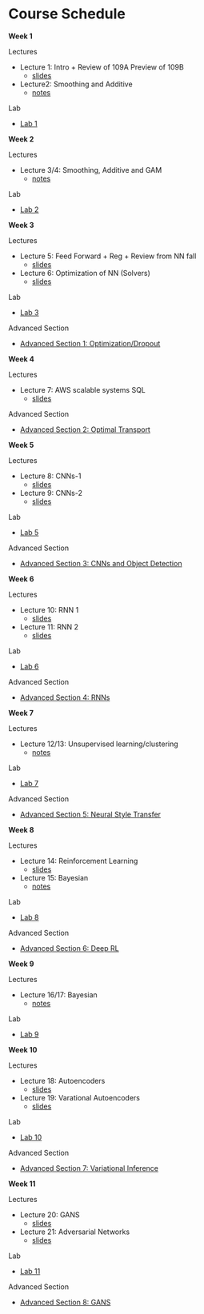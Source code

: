 # Course Schedule

**Week 1**

Lectures
- Lecture 1: Intro + Review of 109A Preview of 109B
    - [slides](lectures/cs109b_lecture1_intro.pdf)
- Lecture2: Smoothing and Additive
    - [notes](lectures/cs109b_lecture2_3_4-smoothing.pdf)

Lab
- [Lab 1](labs/lab1)

**Week 2**

Lectures
- Lecture 3/4: Smoothing, Additive and GAM
    - [notes](lectures/cs109b_lecture2_3_4-smoothing.pdf)

Lab
- [Lab 2](labs/lab2)

**Week 3**

Lectures
- Lecture 5: Feed Forward + Reg + Review from NN fall
    - [slides](lectures/cs109b_lecture5_review.pdf)
- Lecture 6: Optimization of NN (Solvers)
    - [slides](lectures/cs109b_lecture6_optimization.pdf)

Lab
- [Lab 3](labs/lab3)

Advanced Section
- [Advanced Section 1: Optimization/Dropout](sections/a-sec1)

**Week 4**

Lectures
- Lecture 7: AWS scalable systems SQL
    - [slides](lectures/cs109b_lecture7.pdf)

Advanced Section
- [Advanced Section 2: Optimal Transport](sections/a-sec2)

**Week 5**

Lectures
- Lecture 8: CNNs-1
    - [slides](lectures/cs109b_lecture8_CNN1.pdf)
- Lecture 9: CNNs-2
    - [slides](lectures/cs109b_lecture9_CNN2.pdf)

Lab
- [Lab 5](labs/lab5)

Advanced Section
- [Advanced Section 3: CNNs and Object Detection](sections/a-sec3)

**Week 6**

Lectures
- Lecture 10: RNN 1
    - [slides](lectures/cs109b_lecture10_RNN.pdf)
- Lecture 11: RNN 2	
    - [slides](lectures/cs109b_lecture11_RNN2.pdf)

Lab
- [Lab 6](labs/lab6)

Advanced Section
- [Advanced Section 4: RNNs](sections/a-sec4)

**Week 7**

Lectures
- Lecture 12/13: Unsupervised learning/clustering
    - [notes](lectures/cs109b-lecture12-13-clustering.pdf)

Lab
- [Lab 7](labs/lab7)

Advanced Section
- [Advanced Section 5: Neural Style Transfer](sections/a-sec5)

**Week 8**

Lectures
- Lecture 14: Reinforcement Learning
    - [slides](lectures/cs109b_lecture14_RL.pdf)
- Lecture 15: Bayesian
    - [notes](lectures/cs109b_lecture15_16_17_bayes.pdf)

Lab
- [Lab 8](labs/lab8)

Advanced Section
- [Advanced Section 6: Deep RL](sections/a-sec6)

**Week 9**

Lectures
- Lecture 16/17: Bayesian
    - [notes](lectures/cs109b_lecture15_16_17_bayes.pdf)

Lab
- [Lab 9](labs/lab9)

**Week 10**

Lectures
- Lecture 18: Autoencoders 
    - [slides](lectures/cs109b_lecture18_Autoencoders.pdf)
- Lecture 19: Varational Autoencoders
    - [slides](lectures/cs109b_lecture19_VAE.pdf)
    
Lab
- [Lab 10](labs/lab10)
    
Advanced Section
- [Advanced Section 7: Variational Inference](sections/a-sec7)
    
**Week 11**

Lectures
- Lecture 20: GANS
    - [slides](lectures/cs109b_lecture20_gans.pdf)
- Lecture  21: Adversarial Networks
    - [slides](lectures/cs109b_lecture21_GANS.pdf)
    
Lab
- [Lab 11](labs/lab11)

Advanced Section
- [Advanced Section 8: GANS](sections/a-sec8)